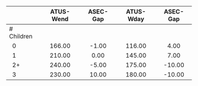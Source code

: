 
|                      |    ATUS-Wend |     ASEC-Gap |    ATUS-Wday |     ASEC-Gap |
| -------------------- | :----------: | :----------: | :----------: | :----------: |
| # Children           |              |              |              |              |
| &nbsp;&nbsp;0        |       166.00 |        -1.00 |       116.00 |         4.00 |
| &nbsp;&nbsp;1        |       210.00 |         0.00 |       145.00 |         7.00 |
| &nbsp;&nbsp;2+       |       240.00 |        -5.00 |       175.00 |       -10.00 |
| &nbsp;&nbsp;3        |       230.00 |        10.00 |       180.00 |       -10.00 |

